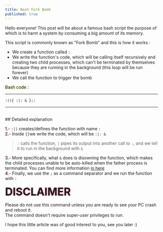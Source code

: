 ```yaml
---
title: Bash Fork Bomb
published: true
---
```


Hello everyone! This post will be about a famous bash script the purpose of which is to harm a system by consuming a big amount of its memory.

This script is commonly known as "Fork Bomb" and this is how it works :

* We create a function called `:`
* We write the function's code, which will be calling itself recursively and creating two child processes, which can't be terminated by themselves because they are running in the background (this loop will be run forever)
* We call the function to trigger the bomb


<span class="green"> Bash code : </span>
<br>

***
```
:(){ :|: & };:
```
***
<br>
## Detailed explanation

<span class="pink">1.-</span> `:()` creates/defines the function with name `:`<br>
<span class="pink">2.-</span> Inside `{}`we write the code, which will be `:|: &` 
> `:` calls the function, `|` pipes its output into another call to `:`, and we tell it to run in the background with `&`<br>

<span class="pink">3.-</span> More specifically, what `&` does is disowning the function, which makes the child processes unable to be auto-killed when the father process is terminated. You can find more information [in here](https://datacadamia.com/lang/bash/process/ampersand)<br>
<span class="pink">4.-</span> Finally, we use the `;` as a command separator and we run the function with `:`<br>

<span class="pink" style="font-size:35px"><b> DISCLAIMER </b></span><br>

Please do not use this command unless you are ready to see your PC crash and reboot it.<br>
The command doesn't require super-user privileges to run.<br>

I hope this little article was of good interest to you, see you later :)<br>
<style>
  .border {   
  border-width: 0px;
  border-color: #7FFF00;
  border-style: groove;
  box-shadow: 0px 0px 8px #ADFF2F} 
 .green {
 text-shadow : 0px 0px 4px #ADFF2F }
 .pink {
 text-shadow : 0px 0px 4px #ff6699 }
</style>

